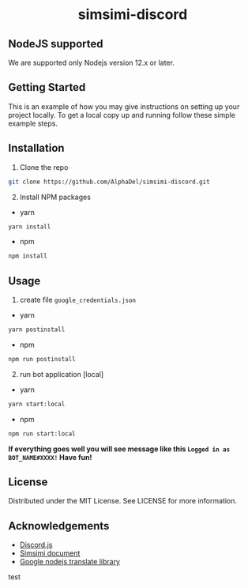 <p align="center">
  <h1 align="center">simsimi-discord</h1>
 </p>

## NodeJS supported
We are supported only Nodejs version 12.x or later.

## Getting Started
This is an example of how you may give instructions on setting up your project locally. To get a local copy up and running follow these simple example steps.

## Installation
1. Clone the repo
```sh
git clone https://github.com/AlphaDel/simsimi-discord.git
```
2. Install NPM packages
- yarn
```sh
yarn install
```
- npm
```sh
npm install
```
## Usage
1. create file `google_credentials.json`
- yarn
```sh
yarn postinstall
```
- npm
```sh
npm run postinstall
```
2. run bot application [local]
- yarn
```sh
yarn start:local
```
- npm
```sh
npm run start:local
```
**If everything goes well you will see message like this `Logged in as BOT_NAME#XXXX!`
Have fun!**


## License
Distributed under the MIT License. See LICENSE for more information.

## Acknowledgements
* [Discord.js](https://discordjs.guide)
* [Simsimi document](https://workshop.simsimi.com/document?lc=en)
* [Google nodejs translate library](https://github.com/googleapis/nodejs-translate)

test